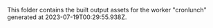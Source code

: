 This folder contains the built output assets for the worker "cronlunch" generated at 2023-07-19T00:29:55.938Z.